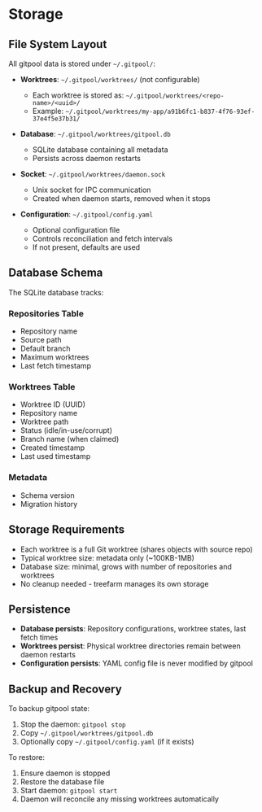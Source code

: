 # Storage

## File System Layout

All gitpool data is stored under `~/.gitpool/`:

- **Worktrees**: `~/.gitpool/worktrees/` (not configurable)
  - Each worktree is stored as: `~/.gitpool/worktrees/<repo-name>/<uuid>/`
  - Example: `~/.gitpool/worktrees/my-app/a91b6fc1-b837-4f76-93ef-37e4f5e37b31/`

- **Database**: `~/.gitpool/worktrees/gitpool.db`
  - SQLite database containing all metadata
  - Persists across daemon restarts

- **Socket**: `~/.gitpool/worktrees/daemon.sock`
  - Unix socket for IPC communication
  - Created when daemon starts, removed when it stops

- **Configuration**: `~/.gitpool/config.yaml`
  - Optional configuration file
  - Controls reconciliation and fetch intervals
  - If not present, defaults are used

## Database Schema

The SQLite database tracks:

### Repositories Table
- Repository name
- Source path
- Default branch
- Maximum worktrees
- Last fetch timestamp

### Worktrees Table
- Worktree ID (UUID)
- Repository name
- Worktree path
- Status (idle/in-use/corrupt)
- Branch name (when claimed)
- Created timestamp
- Last used timestamp

### Metadata
- Schema version
- Migration history

## Storage Requirements

- Each worktree is a full Git worktree (shares objects with source repo)
- Typical worktree size: metadata only (~100KB-1MB)
- Database size: minimal, grows with number of repositories and worktrees
- No cleanup needed - treefarm manages its own storage

## Persistence

- **Database persists**: Repository configurations, worktree states, last fetch times
- **Worktrees persist**: Physical worktree directories remain between daemon restarts
- **Configuration persists**: YAML config file is never modified by gitpool

## Backup and Recovery

To backup gitpool state:
1. Stop the daemon: `gitpool stop`
2. Copy `~/.gitpool/worktrees/gitpool.db`
3. Optionally copy `~/.gitpool/config.yaml` (if it exists)

To restore:
1. Ensure daemon is stopped
2. Restore the database file
3. Start daemon: `gitpool start`
4. Daemon will reconcile any missing worktrees automatically